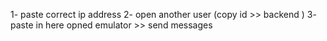 <!--  do chat with 3 steps -->

1- paste correct ip address
2- open another user (copy id >> backend )
3- paste in here opned emulator >> send messages
